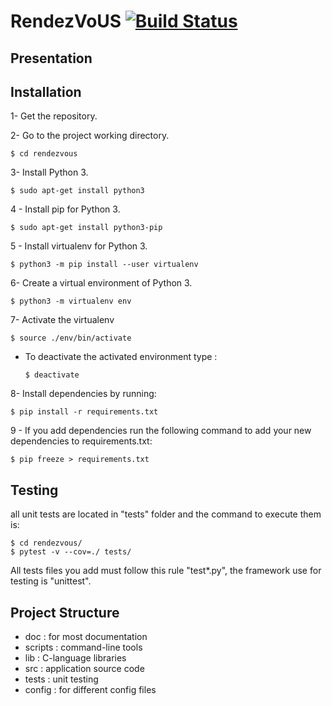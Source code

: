# RendezVoUS [![Build Status](https://travis-ci.org/introlab/rendezvous.svg?branch=master)](https://travis-ci.org/introlab/rendezvous)

## Presentation

## Installation

1- Get the repository.

2- Go to the project working directory.
    
    $ cd rendezvous

3- Install Python 3.

    $ sudo apt-get install python3

4 - Install pip for Python 3.

    $ sudo apt-get install python3-pip

5 - Install virtualenv for Python 3.

    $ python3 -m pip install --user virtualenv

6- Create a virtual environment of Python 3.

    $ python3 -m virtualenv env

7- Activate the virtualenv

    $ source ./env/bin/activate

- To deactivate the activated environment type : 

      $ deactivate

8- Install dependencies by running:

    $ pip install -r requirements.txt

9 - If you add dependencies run the following command to add your new dependencies to requirements.txt:
    
    $ pip freeze > requirements.txt

## Testing
all unit tests are located in "tests" folder and the command to execute them is:

    $ cd rendezvous/ 
    $ pytest -v --cov=./ tests/

All tests files you add must follow this rule "test*.py", the framework use for testing is "unittest".

## Project Structure

- doc : for most documentation
- scripts : command-line tools
- lib : C-language libraries
- src : application source code
- tests : unit testing
- config : for different config files
